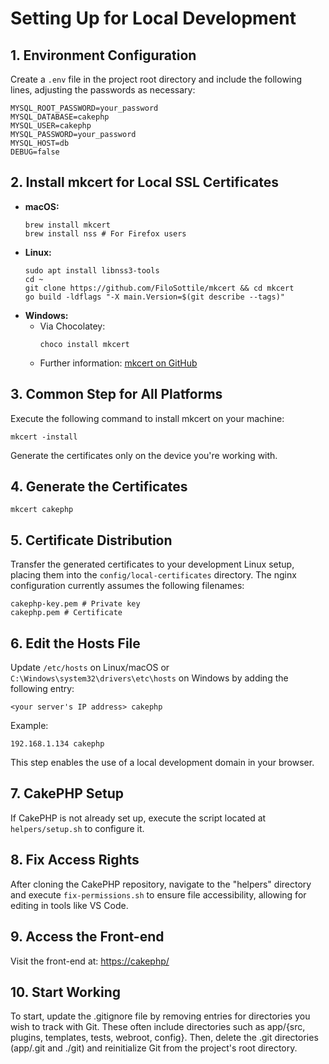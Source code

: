 # Setting Up for Local Development

## 1. Environment Configuration
Create a `.env` file in the project root directory and include the following lines, adjusting the passwords as necessary:

```
MYSQL_ROOT_PASSWORD=your_password
MYSQL_DATABASE=cakephp
MYSQL_USER=cakephp
MYSQL_PASSWORD=your_password
MYSQL_HOST=db
DEBUG=false
```

## 2. Install mkcert for Local SSL Certificates
- **macOS:**
  ```
  brew install mkcert
  brew install nss # For Firefox users
  ```
- **Linux:**
  ```
  sudo apt install libnss3-tools
  cd ~
  git clone https://github.com/FiloSottile/mkcert && cd mkcert
  go build -ldflags "-X main.Version=$(git describe --tags)"
  ```
- **Windows:**
  - Via Chocolatey:
    ```
    choco install mkcert
    ```
  - Further information: [mkcert on GitHub](https://github.com/FiloSottile/mkcert)

## 3. Common Step for All Platforms
Execute the following command to install mkcert on your machine:
```
mkcert -install
```
Generate the certificates only on the device you're working with.

## 4. Generate the Certificates
```
mkcert cakephp
```

## 5. Certificate Distribution
Transfer the generated certificates to your development Linux setup, placing them into the `config/local-certificates` directory. The nginx configuration currently assumes the following filenames:
```
cakephp-key.pem # Private key
cakephp.pem # Certificate
```

## 6. Edit the Hosts File
Update `/etc/hosts` on Linux/macOS or `C:\Windows\system32\drivers\etc\hosts` on Windows by adding the following entry:
```
<your server's IP address> cakephp
```
Example:
```
192.168.1.134 cakephp
```
This step enables the use of a local development domain in your browser.

## 7. CakePHP Setup
If CakePHP is not already set up, execute the script located at `helpers/setup.sh` to configure it.

## 8. Fix Access Rights
After cloning the CakePHP repository, navigate to the "helpers" directory and execute `fix-permissions.sh` to ensure file accessibility, allowing for editing in tools like VS Code.

## 9. Access the Front-end
Visit the front-end at:
[https://cakephp/](https://cakephp/)

## 10. Start Working
To start, update the .gitignore file by removing entries for directories you wish to track with Git. These often include directories such as app/{src, plugins, templates, tests, webroot, config}. Then, delete the .git directories (app/.git and ./git) and reinitialize Git from the project's root directory.